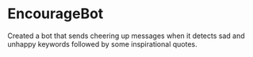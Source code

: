 # EncourageBot
Created a bot that sends cheering up messages when it detects sad and unhappy keywords followed by some inspirational quotes. 
